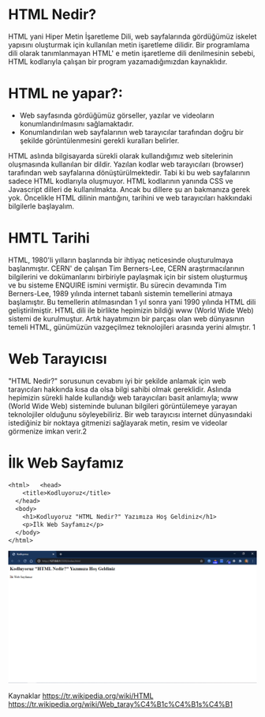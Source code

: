 # HTML Nedir?
HTML yani Hiper Metin İşaretleme Dili, web sayfalarında gördüğümüz iskelet yapısını oluşturmak için kullanılan metin işaretleme dilidir. Bir programlama dili olarak tanımlanmayan HTML' e metin işaretleme dili denilmesinin sebebi, HTML kodlarıyla çalışan bir program yazamadığımızdan kaynaklıdır.

# HTML ne yapar?:

- Web sayfasında gördüğümüz görseller, yazılar ve videoların konumlandırılmasını sağlamaktadır.
- Konumlandırılan web sayfalarının web tarayıcılar tarafından doğru bir şekilde görüntülenmesini gerekli kuralları belirler.

HTML aslında bilgisayarda sürekli olarak kullandığımız web sitelerinin oluşmasında kullanılan bir dildir. Yazılan kodlar web tarayıcıları (browser) tarafından web sayfalarına dönüştürülmektedir. Tabi ki bu web sayfalarının sadece HTML kodlarıyla oluşmuyor. HTML kodlarının yanında CSS ve Javascript dilleri de kullanılmakta. Ancak bu dillere şu an bakmanıza gerek yok. Öncelikle HTML dilinin mantığını, tarihini ve web tarayıcıları hakkındaki bilgilerle başlayalım.

# HMTL Tarihi
HTML, 1980'li yılların başlarında bir ihtiyaç neticesinde oluşturulmaya başlanmıştır. CERN' de çalışan Tim Berners-Lee, CERN araştırmacılarının bilgilerini ve dokümanlarını birbiriyle paylaşmak için bir sistem oluşturmuş ve bu sisteme ENQUIRE ismini vermiştir. Bu sürecin devamında Tim Berners-Lee, 1989 yılında internet tabanlı sistemin temellerini atmaya başlamıştır. Bu temellerin atılmasından 1 yıl sonra yani 1990 yılında HTML dili geliştirilmiştir. HTML dili ile birlikte hepimizin bildiği www (World Wide Web) sistemi de kurulmuştur. Artık hayatımızın bir parçası olan web dünyasının temeli HTML, günümüzün vazgeçilmez teknolojileri arasında yerini almıştır. 1

# Web Tarayıcısı
"HTML Nedir?" sorusunun cevabını iyi bir şekilde anlamak için web tarayıcıları hakkında kısa da olsa bilgi sahibi olmak gereklidir. Aslında hepimizin sürekli halde kullandığı web tarayıcıları basit anlamıyla; www (World Wide Web) sisteminde bulunan bilgileri görüntülemeye yarayan teknolojiler olduğunu söyleyebiliriz. Bir web tarayıcısı internet dünyasındaki istediğiniz bir noktaya gitmenizi sağlayarak metin, resim ve videolar görmenize imkan verir.2
# İlk Web Sayfamız
```
<html>   <head>
    <title>Kodluyoruz</title>
  </head>
  <body>
    <h1>Kodluyoruz "HTML Nedir?" Yazımıza Hoş Geldiniz</h1>
    <p>İlk Web Sayfamız</p>
  </body>
</html>
```
![Markdown Resim](https://raw.githubusercontent.com/Kodluyoruz/taskforce/main/html/html-nedir/figures/%C4%B0lk-Web-Sayfam%C4%B1z.png)

Kaynaklar
https://tr.wikipedia.org/wiki/HTML
https://tr.wikipedia.org/wiki/Web_taray%C4%B1c%C4%B1s%C4%B1